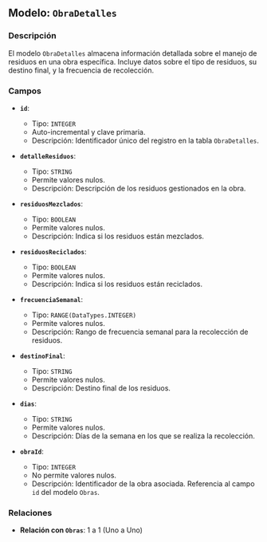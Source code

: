 ## Modelo: `ObraDetalles`

### Descripción

El modelo `ObraDetalles` almacena información detallada sobre el manejo de residuos en una obra específica. Incluye datos sobre el tipo de residuos, su destino final, y la frecuencia de recolección.

### Campos

-   **`id`**:

    -   Tipo: `INTEGER`
    -   Auto-incremental y clave primaria.
    -   Descripción: Identificador único del registro en la tabla `ObraDetalles`.

-   **`detalleResiduos`**:

    -   Tipo: `STRING`
    -   Permite valores nulos.
    -   Descripción: Descripción de los residuos gestionados en la obra.

-   **`residuosMezclados`**:

    -   Tipo: `BOOLEAN`
    -   Permite valores nulos.
    -   Descripción: Indica si los residuos están mezclados.

-   **`residuosReciclados`**:

    -   Tipo: `BOOLEAN`
    -   Permite valores nulos.
    -   Descripción: Indica si los residuos están reciclados.

-   **`frecuenciaSemanal`**:

    -   Tipo: `RANGE(DataTypes.INTEGER)`
    -   Permite valores nulos.
    -   Descripción: Rango de frecuencia semanal para la recolección de residuos.

-   **`destinoFinal`**:

    -   Tipo: `STRING`
    -   Permite valores nulos.
    -   Descripción: Destino final de los residuos.

-   **`dias`**:

    -   Tipo: `STRING`
    -   Permite valores nulos.
    -   Descripción: Días de la semana en los que se realiza la recolección.

-   **`obraId`**:

    -   Tipo: `INTEGER`
    -   No permite valores nulos.
    -   Descripción: Identificador de la obra asociada. Referencia al campo `id` del modelo `Obras`.

### Relaciones

-   **Relación con `Obras`**: 1 a 1 (Uno a Uno)

